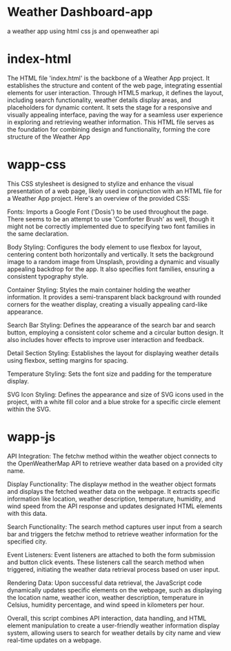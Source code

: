 # Weather Dashboard-app
a weather app using html css js and openweather api

# index-html
The HTML file 'index.html' is the backbone of a Weather App project. It establishes the structure and content of the web page, integrating essential elements for user interaction. Through HTML5 markup, it defines the layout, including search functionality, weather details display areas, and placeholders for dynamic content. It sets the stage for a responsive and visually appealing interface, paving the way for a seamless user experience in exploring and retrieving weather information. This HTML file serves as the foundation for combining design and functionality, forming the core structure of the Weather App

# wapp-css
This CSS stylesheet is designed to stylize and enhance the visual presentation of a web page, likely used in conjunction with an HTML file for a Weather App project. Here's an overview of the provided CSS:

Fonts: Imports a Google Font ('Dosis') to be used throughout the page. There seems to be an attempt to use 'Comforter Brush' as well, though it might not be correctly implemented due to specifying two font families in the same declaration.

Body Styling: Configures the body element to use flexbox for layout, centering content both horizontally and vertically. It sets the background image to a random image from Unsplash, providing a dynamic and visually appealing backdrop for the app. It also specifies font families, ensuring a consistent typography style.

Container Styling: Styles the main container holding the weather information. It provides a semi-transparent black background with rounded corners for the weather display, creating a visually appealing card-like appearance.

Search Bar Styling: Defines the appearance of the search bar and search button, employing a consistent color scheme and a circular button design. It also includes hover effects to improve user interaction and feedback.

Detail Section Styling: Establishes the layout for displaying weather details using flexbox, setting margins for spacing.

Temperature Styling: Sets the font size and padding for the temperature display.

SVG Icon Styling: Defines the appearance and size of SVG icons used in the project, with a white fill color and a blue stroke for a specific circle element within the SVG.

# wapp-js
API Integration: The fetchw method within the weather object connects to the OpenWeatherMap API to retrieve weather data based on a provided city name.

Display Functionality: The displayw method in the weather object formats and displays the fetched weather data on the webpage. It extracts specific information like location, weather description, temperature, humidity, and wind speed from the API response and updates designated HTML elements with this data.

Search Functionality: The search method captures user input from a search bar and triggers the fetchw method to retrieve weather information for the specified city.

Event Listeners: Event listeners are attached to both the form submission and button click events. These listeners call the search method when triggered, initiating the weather data retrieval process based on user input.

Rendering Data: Upon successful data retrieval, the JavaScript code dynamically updates specific elements on the webpage, such as displaying the location name, weather icon, weather description, temperature in Celsius, humidity percentage, and wind speed in kilometers per hour.

Overall, this script combines API interaction, data handling, and HTML element manipulation to create a user-friendly weather information display system, allowing users to search for weather details by city name and view real-time updates on a webpage.




